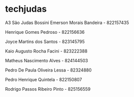 # techjudas
A3 São Judas Bossini
Emerson Morais Bandeira - 822157435

Henrique Gomes Pedroso - 822156636

Joyce Martins dos Santos - 823145795

Kaio Augusto Rocha Facini - 823222388

Matheus Nascimento Alves - 824144503

Pedro De Paula Oliveira Lessa -  82324880

Pedro Henrique Quintela - 822150807

Rodrigo Passos Ribeiro Pinto - 825156559

